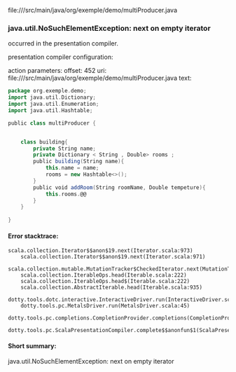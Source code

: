 file://<WORKSPACE>/src/main/java/org/exemple/demo/multiProducer.java
### java.util.NoSuchElementException: next on empty iterator

occurred in the presentation compiler.

presentation compiler configuration:


action parameters:
offset: 452
uri: file://<WORKSPACE>/src/main/java/org/exemple/demo/multiProducer.java
text:
```scala
package org.exemple.demo;
import java.util.Dictionary;
import java.util.Enumeration;
import java.util.Hashtable;

public class multiProducer {


    class building{
        private String name;
        private Dictionary < String , Double> rooms ;
        public building(String name){
            this.name = name;
            rooms = new Hashtable<>();
        }
        public void addRoom(String roomName, Double tempeture){
            this.rooms.@@
        }
    } 
    
}

```



#### Error stacktrace:

```
scala.collection.Iterator$$anon$19.next(Iterator.scala:973)
	scala.collection.Iterator$$anon$19.next(Iterator.scala:971)
	scala.collection.mutable.MutationTracker$CheckedIterator.next(MutationTracker.scala:76)
	scala.collection.IterableOps.head(Iterable.scala:222)
	scala.collection.IterableOps.head$(Iterable.scala:222)
	scala.collection.AbstractIterable.head(Iterable.scala:935)
	dotty.tools.dotc.interactive.InteractiveDriver.run(InteractiveDriver.scala:164)
	dotty.tools.pc.MetalsDriver.run(MetalsDriver.scala:45)
	dotty.tools.pc.completions.CompletionProvider.completions(CompletionProvider.scala:50)
	dotty.tools.pc.ScalaPresentationCompiler.complete$$anonfun$1(ScalaPresentationCompiler.scala:146)
```
#### Short summary: 

java.util.NoSuchElementException: next on empty iterator